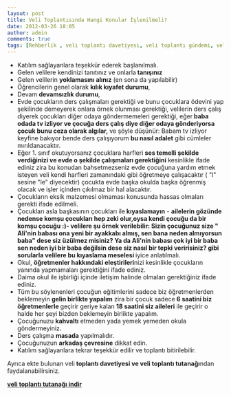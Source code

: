 ```yaml
---
layout: post
title: Veli Toplantısında Hangi Konular İşlenilmeli?
date: 2012-03-26 18:05
author: admin
comments: true
tags: [Rehberlik , veli toplantı davetiyesi, veli toplantı gündemi, veli toplantı tutanağı, veli toplantısı, veli toplantısınde ne yapmalıyım]
---
```

<ul>
	<li>Katılım sağlayanlara teşekkür ederek başlanılmalı.</li>
	<li>Gelen velilere kendinizi tanıtınız ve onlarla<strong> tanışınız</strong></li>
	<li>Gelen velilerin <strong>yoklamasını alınız</strong> (en sona da yapılabilir)</li>
	<li>Öğrencilerin genel olarak <strong>kılık kıyafet durumu</strong>,</li>
	<li>Devam <strong>devamsızlık durumu</strong>,</li>
	<li>Evde çocukların ders çalışmaları gerektiği ve bunu çocuklara ödevini yap şekilinde demeyerek onlara örnek olunması gerektiği, velilerin ders çalış diyerek çocukları diğer odaya göndermemeleri gerektiği, eğer<strong> baba odada tv izliyor ve çocuğa ders çalış diye diğer odaya gönderiyorsa çocuk bunu ceza olarak algılar, </strong>ve şöyle düşünür: Babam tv izliyor keyfine bakıyor bende ders çalışıyorum <strong>bu nasıl adalet</strong> gibi cümleler mırıldanacaktır.</li>
	<li>Eğer 1. sınıf okutuyorsanız çocuklara harfleri <strong>ses temelli şekilde verdiğinizi ve evde o şekilde çalışmaları gerektiğini</strong> kesinlikle ifade ediniz zira bu konudan bahsetmezseniz evde çocuğuna yardım etmek isteyen veli kendi harfleri zamanındaki gibi öğretmeye çalışacaktır ( "l" sesine "le" diyecektir) çocukta evde başka okulda başka öğrenmiş olacak ve işler içinden çıkılmaz bir hal alacaktır.</li>
	<li>Çocukların eksik malzemesi olmaması konusunda hassas olmaları gerekti ifade edilmeli.</li>
	<li>Çocukları asla başkasının çocukları ile<strong> kıyaslamayın</strong> - <strong>ailelerin gözünde nedense komşu çocukları hep zeki olur,oysa kendi çocuğu da bir komşu çocuğu :)- velilere şu örnek verilebilir: Sizin çocuğunuz size " Ali'nin babası ona yeni bir ayakkabı almış, sen bana neden almıyorsun baba" dese siz üzülmez misiniz? Ya da Ali'nin babası çok iyi bir baba sen neden iyi bir baba değilsin dese siz nasıl bir tepki veririsiniz? gibi sorularla velilere bu kıyaslama meselesi </strong>iyice anlatılmalı.</li>
	<li>Okul, <strong>öğretmenler hakkındaki eleştirileri</strong>nizi kesinlikle çocukların yanında yapmamaları gerektiğini ifade ediniz.</li>
	<li>Daima okul ile işbirliği içinde iletişim halinde olmaları gerektiğiniz ifade ediniz.</li>
	<li>Tüm bu söylenenleri çocuğun eğitimlerini sadece biz öğretmenlerden beklemeyin <strong>gelin birlikte yapalım</strong> zira bir çocuk sadece<strong> 6 saatini biz öğretmenlerle </strong>geçirir geriye kalan <strong>18 saatini siz aileleri</strong> ile geçirir o halde her şeyi bizden beklemeyin birlikte yapalım.</li>
	<li>Çocuğunuzu <strong>kahvaltı</strong> etmeden yada yemek yemeden okula göndermeyiniz<strong>.</strong></li>
	<li>Ders çalışma <strong>masada</strong> yapılmalıdır.</li>
	<li>Çocuğunuzun <strong>arkadaş çevresine</strong> dikkat edin.</li>
	<li>Katılım sağlayanlara tekrar teşekkür edilir ve toplantı bitirilebilir.</li>
</ul>
Ayrıca ekte bulunan veli<strong> toplantı davetiyesi ve veli toplantı tutanağı</strong>ndan faydalanabilirsiniz.

<strong><a class="myl" href="http://egitimvaktim.com/dosyalar/2012/03/veli-topanti-tutanagi.zip">veli toplantı tutanağı indir</a></strong>
